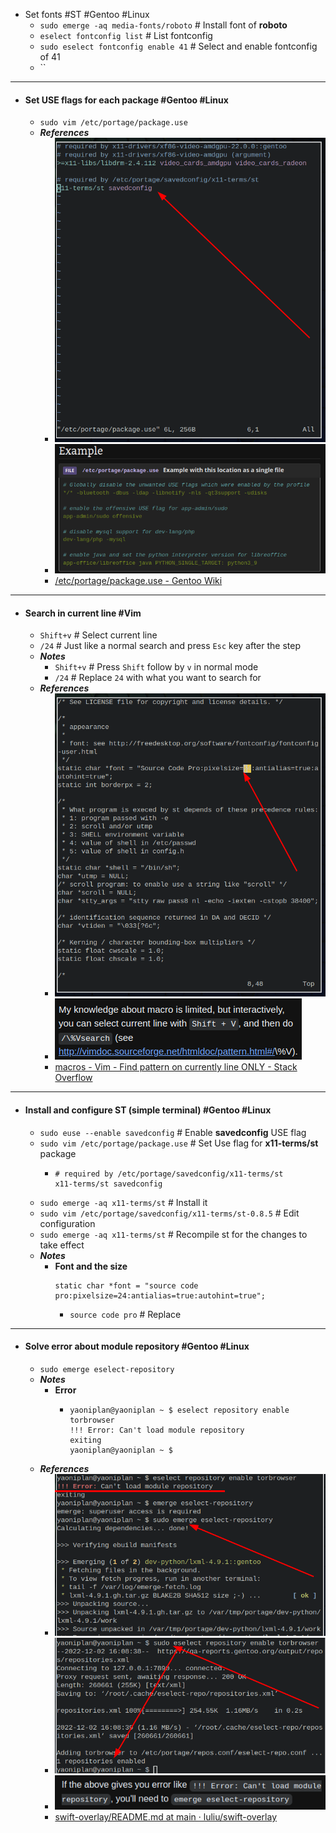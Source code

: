 - Set fonts #ST #Gentoo #Linux
	- `sudo emerge -aq media-fonts/roboto` # Install font of **roboto**
	- `eselect fontconfig list` # List fontconfig
	- `sudo eselect fontconfig enable 41` # Select and enable fontconfig of 41
	- ``
- ---
- #### Set USE flags for each package #Gentoo #Linux
	- `sudo vim /etc/portage/package.use`
	- ***References***
		- ![image.png](../assets/image_1669984104340_0.png)
		- ![image.png](../assets/image_1669984190783_0.png)
		- [/etc/portage/package.use - Gentoo Wiki](https://wiki.gentoo.org/wiki//etc/portage/package.use)
- ---
- #### Search in current line #Vim
	- `Shift+v` # Select current line
	- `/24` # Just like a normal search and press `Esc` key after the step
	- ***Notes***
		- `Shift+v` # Press `Shift` follow by `v` in normal mode
		- `/24` # Replace `24` with what you want to search for
	- ***References***
		- ![image.png](../assets/image_1669983322810_0.png)
		- ![image.png](../assets/image_1669983403774_0.png)
		- [macros - Vim - Find pattern on currently line ONLY - Stack Overflow](https://stackoverflow.com/questions/16572611/vim-find-pattern-on-currently-line-only)
- ---
- #### Install and configure ST (simple terminal) #Gentoo #Linux
	- `sudo euse --enable savedconfig` # Enable **savedconfig** USE flag
	- `sudo vim /etc/portage/package.use` # Set Use flag for **x11-terms/st** package
		- ```
		  # required by /etc/portage/savedconfig/x11-terms/st
		  x11-terms/st savedconfig
		  ```
	- `sudo emerge -aq x11-terms/st` # Install it
	- `sudo vim /etc/portage/savedconfig/x11-terms/st-0.8.5` # Edit configuration
	- `sudo emerge -aq x11-terms/st` # Recompile st for the changes to take effect
	- ***Notes***
		- **Font and the size**
		  ```
		  static char *font = "source code pro:pixelsize=24:antialias=true:autohint=true";
		  ```
			- `source code pro` # Replace
- ---
- #### Solve error about module repository #Gentoo #Linux
	- `sudo emerge eselect-repository`
	- ***Notes***
		- **Error**
			- ```
			  yaoniplan@yaoniplan ~ $ eselect repository enable torbrowser
			  !!! Error: Can't load module repository
			  exiting
			  yaoniplan@yaoniplan ~ $
			  ```
	- ***References***
		- ![image.png](../assets/image_1669969037006_0.png)
		- ![image.png](../assets/image_1669968750028_0.png)
		- ![image.png](../assets/image_1669969330050_0.png)
		- [swift-overlay/README.md at main · luliu/swift-overlay](https://github.com/luliu/swift-overlay/blob/main/README.md)